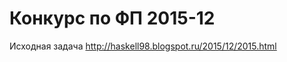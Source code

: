 Конкурс по ФП 2015-12
=====================

Исходная задача http://haskell98.blogspot.ru/2015/12/2015.html
